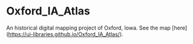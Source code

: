 # Oxford_IA_Atlas
An historical digital mapping project of Oxford, Iowa. See the map [here] (https://ui-libraries.github.io/Oxford_IA_Atlas/).
